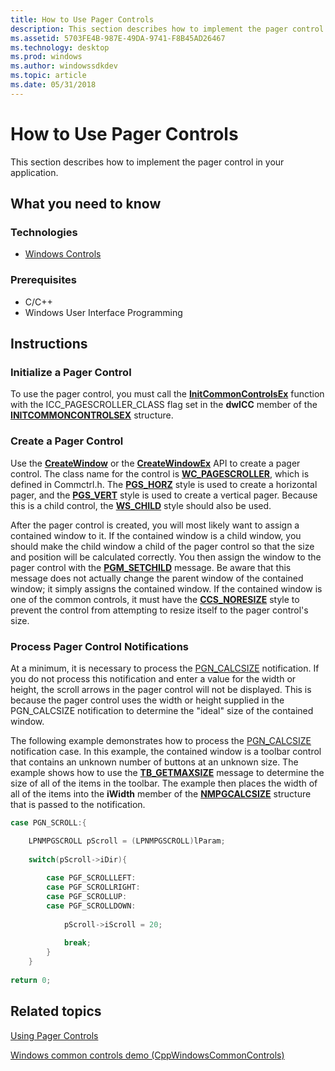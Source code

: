 ```yaml
---
title: How to Use Pager Controls
description: This section describes how to implement the pager control in your application.
ms.assetid: 5703FE4B-987E-49DA-9741-F8B45AD26467
ms.technology: desktop
ms.prod: windows
ms.author: windowssdkdev
ms.topic: article
ms.date: 05/31/2018
---
```


# How to Use Pager Controls

This section describes how to implement the pager control in your application.

## What you need to know

### Technologies

-   [Windows Controls](window-controls.md)

### Prerequisites

-   C/C++
-   Windows User Interface Programming

## Instructions

### Initialize a Pager Control

To use the pager control, you must call the [**InitCommonControlsEx**](/windows/desktop/api/Commctrl/nf-commctrl-initcommoncontrolsex) function with the ICC\_PAGESCROLLER\_CLASS flag set in the **dwICC** member of the [**INITCOMMONCONTROLSEX**](/windows/desktop/api/Commctrl/ns-commctrl-taginitcommoncontrolsex) structure.

### Create a Pager Control

Use the [**CreateWindow**](https://msdn.microsoft.com/library/windows/desktop/ms632679) or the [**CreateWindowEx**](https://msdn.microsoft.com/library/windows/desktop/ms632680) API to create a pager control. The class name for the control is [**WC\_PAGESCROLLER**](common-control-window-classes.md), which is defined in Commctrl.h. The [**PGS\_HORZ**](pager-control-styles.md) style is used to create a horizontal pager, and the [**PGS\_VERT**](pager-control-styles.md) style is used to create a vertical pager. Because this is a child control, the [**WS\_CHILD**](https://msdn.microsoft.com/library/windows/desktop/ms632600#ws-child) style should also be used.

After the pager control is created, you will most likely want to assign a contained window to it. If the contained window is a child window, you should make the child window a child of the pager control so that the size and position will be calculated correctly. You then assign the window to the pager control with the [**PGM\_SETCHILD**](pgm-setchild.md) message. Be aware that this message does not actually change the parent window of the contained window; it simply assigns the contained window. If the contained window is one of the common controls, it must have the [**CCS\_NORESIZE**](common-control-styles.md) style to prevent the control from attempting to resize itself to the pager control's size.

### Process Pager Control Notifications

At a minimum, it is necessary to process the [PGN\_CALCSIZE](pgn-calcsize.md) notification. If you do not process this notification and enter a value for the width or height, the scroll arrows in the pager control will not be displayed. This is because the pager control uses the width or height supplied in the PGN\_CALCSIZE notification to determine the "ideal" size of the contained window.

The following example demonstrates how to process the [PGN\_CALCSIZE](pgn-calcsize.md) notification case. In this example, the contained window is a toolbar control that contains an unknown number of buttons at an unknown size. The example shows how to use the [**TB\_GETMAXSIZE**](tb-getmaxsize.md) message to determine the size of all of the items in the toolbar. The example then places the width of all of the items into the **iWidth** member of the [**NMPGCALCSIZE**](/windows/desktop/api/Commctrl/ns-commctrl-nmpgcalcsize) structure that is passed to the notification.


```C++
case PGN_SCROLL:{

    LPNMPGSCROLL pScroll = (LPNMPGSCROLL)lParam;
 
    switch(pScroll->iDir){
     
        case PGF_SCROLLLEFT:
        case PGF_SCROLLRIGHT:
        case PGF_SCROLLUP:
        case PGF_SCROLLDOWN:
     
            pScroll->iScroll = 20;
        
            break;
        }
    }
  
return 0;
```



## Related topics

<dl> <dt>

[Using Pager Controls](using-pager-controls.md)
</dt> <dt>

[Windows common controls demo (CppWindowsCommonControls)](http://go.microsoft.com/fwlink/p/?linkid=218879)
</dt> </dl>

 

 




